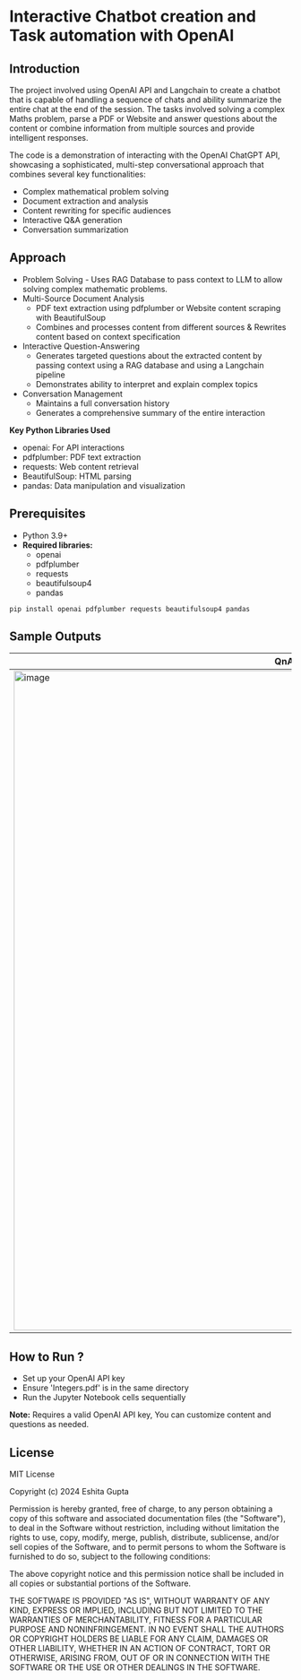 # Interactive Chatbot creation and Task automation with OpenAI

## Introduction
The project involved using OpenAI API and Langchain to create a chatbot that is capable of handling a sequence of chats and ability summarize the entire chat at the end of the session. The tasks involved solving a complex Maths problem, parse a PDF or Website and answer questions about the content or combine information from multiple sources and provide intelligent responses.

The code is a demonstration of interacting with the OpenAI ChatGPT API, showcasing a sophisticated, multi-step conversational approach that combines several key functionalities:

- Complex mathematical problem solving
- Document extraction and analysis
- Content rewriting for specific audiences
- Interactive Q&A generation
- Conversation summarization

## Approach
- Problem Solving - Uses RAG Database to pass context to LLM to allow solving complex mathematic problems.
- Multi-Source Document Analysis
  - PDF text extraction using pdfplumber or Website content scraping with BeautifulSoup
  - Combines and processes content from different sources & Rewrites content based on context specification
- Interactive Question-Answering
  - Generates targeted questions about the extracted content by passing context using a RAG database and using a Langchain pipeline
  - Demonstrates ability to interpret and explain complex topics
- Conversation Management
  - Maintains a full conversation history
  - Generates a comprehensive summary of the entire interaction
 
**Key Python Libraries Used**

- openai: For API interactions
- pdfplumber: PDF text extraction
- requests: Web content retrieval
- BeautifulSoup: HTML parsing
- pandas: Data manipulation and visualization

## Prerequisites
- Python 3.9+
- **Required libraries:**
  - openai
  - pdfplumber
  - requests
  - beautifulsoup4
  - pandas
 
`pip install openai pdfplumber requests beautifulsoup4 pandas`

## Sample Outputs

|QnA Based on multiple sources|Problem Solving|
|---|---|
|<img width="1177" alt="image" src="https://github.com/user-attachments/assets/278a2f9f-8c52-45cf-b8bf-fd5fb1933fc7" />|<img width="1165" alt="image" src="https://github.com/user-attachments/assets/6413c692-5e62-4415-b88f-47f844f51f00" />|



## How to Run ?
- Set up your OpenAI API key
- Ensure 'Integers.pdf' is in the same directory
- Run the Jupyter Notebook cells sequentially

**Note:** Requires a valid OpenAI API key, You can customize content and questions as needed.

## License
MIT License

Copyright (c) 2024 Eshita Gupta

Permission is hereby granted, free of charge, to any person obtaining a copy
of this software and associated documentation files (the "Software"), to deal
in the Software without restriction, including without limitation the rights
to use, copy, modify, merge, publish, distribute, sublicense, and/or sell
copies of the Software, and to permit persons to whom the Software is
furnished to do so, subject to the following conditions:

The above copyright notice and this permission notice shall be included in all
copies or substantial portions of the Software.

THE SOFTWARE IS PROVIDED "AS IS", WITHOUT WARRANTY OF ANY KIND, EXPRESS OR
IMPLIED, INCLUDING BUT NOT LIMITED TO THE WARRANTIES OF MERCHANTABILITY,
FITNESS FOR A PARTICULAR PURPOSE AND NONINFRINGEMENT. IN NO EVENT SHALL THE
AUTHORS OR COPYRIGHT HOLDERS BE LIABLE FOR ANY CLAIM, DAMAGES OR OTHER
LIABILITY, WHETHER IN AN ACTION OF CONTRACT, TORT OR OTHERWISE, ARISING FROM,
OUT OF OR IN CONNECTION WITH THE SOFTWARE OR THE USE OR OTHER DEALINGS IN THE
SOFTWARE.
